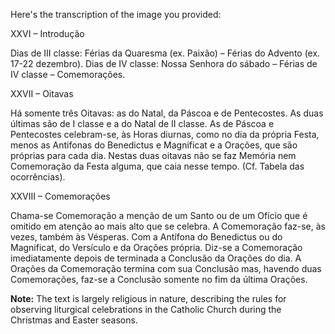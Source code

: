 Here's the transcription of the image you provided:

XXVI – Introdução

Dias de III classe: Férias da Quaresma (ex. Paixão) –
Férias do Advento (ex. 17-22 dezembro).
Dias de IV classe: Nossa Senhora do sábado – Férias de IV classe – Comemorações.

XXVII – Oitavas

Há somente três Oitavas: as do Natal, da Páscoa e de Pentecostes. As duas últimas são de I classe e a do Natal de II classe. As de Páscoa e Pentecostes celebram-se, às Horas diurnas, como no dia da própria Festa, menos as Antifonas do Benedictus e Magnificat e a Orações, que são próprias para cada dia. Nestas duas oitavas não se faz Memória nem Comemoração da Festa alguma, que caia nesse tempo. (Cf. Tabela das ocorrências).

XXVIII – Comemorações

Chama-se Comemoração a menção de um Santo ou de um Ofício que é omitido em atenção ao mais alto que se celebra.
A Comemoração faz-se, às vezes, também às Vésperas. Com a Antífona do Benedictus ou do Magnificat, do Versículo e da Orações própria.
Diz-se a Comemoração imediatamente depois de terminada a Conclusão da Orações do dia.
A Orações da Comemoração termina com sua Conclusão mas, havendo duas Comemorações, faz-se a Conclusão somente no fim da última Orações.

**Note:** The text is largely religious in nature, describing the rules for observing liturgical celebrations in the Catholic Church during the Christmas and Easter seasons.